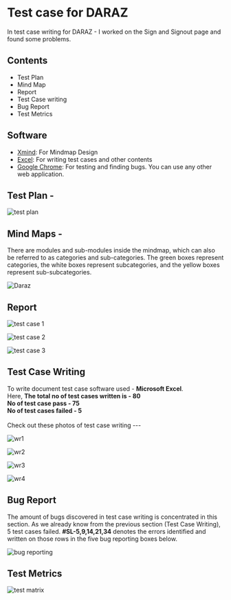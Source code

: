 # Test case for DARAZ

In test case writing for DARAZ - I worked on the Sign and Signout page and found some problems. 

## Contents
+ Test Plan 
+ Mind Map
+ Report
+ Test Case writing
+ Bug Report
+ Test Metrics
## Software 
- [Xmind](https://xmind.app): For Mindmap Design
- [Excel](): For writing test cases and other contents
- [Google Chrome](https://www.google.com/chrome): For testing and finding bugs. You can use any other web application.
  
## Test Plan -
![test plan](https://github.com/rashadkhan97/Tast-Case-for-DARAZ/assets/76771109/b1e724f2-db5e-42e7-8c72-392c73cad9c9)

## Mind Maps - 
There are modules and sub-modules inside the mindmap, which can also be referred to as categories and sub-categories. The green boxes represent categories, the white boxes represent subcategories, and the yellow boxes represent sub-subcategories.

![Daraz](https://github.com/rashadkhan97/Tast-Case-for-DARAZ/assets/76771109/045388d4-00ef-40b3-883c-c074e4d4290e)


## Report

![test case 1](https://github.com/rashadkhan97/Tast-Case-for-DARAZ/assets/76771109/22ce744b-00b7-49cc-99a3-f44e5e6a724f)

![test case 2](https://github.com/rashadkhan97/Tast-Case-for-DARAZ/assets/76771109/77802225-3cf5-4e84-871f-7882575f4180)

![test case 3](https://github.com/rashadkhan97/Tast-Case-for-DARAZ/assets/76771109/a4b9d0a3-d0de-4978-bfee-4d7692058011)

## Test Case Writing
To write document test case software used - **Microsoft Excel**. 
<br>Here, **The total no of test cases written is - 80**  </br> **No of test case pass - 75** <br>**No of test cases failed - 5**</br>
<br> Check out these photos of test case writing --- </br>

![wr1](https://github.com/rashadkhan97/Tast-Case-for-DARAZ/assets/76771109/0b95b583-60a6-4e4a-8799-71595675e24e)

![wr2](https://github.com/rashadkhan97/Tast-Case-for-DARAZ/assets/76771109/2c7c8329-e282-4060-8d1f-787b0d727b6f)

![wr3](https://github.com/rashadkhan97/Tast-Case-for-DARAZ/assets/76771109/4f1c24ea-4c4b-427f-80a2-98053b81b0f8)

![wr4](https://github.com/rashadkhan97/Tast-Case-for-DARAZ/assets/76771109/395fd4f1-eecc-45f1-be2f-359f1f13d1cb)

## Bug Report
The amount of bugs discovered in test case writing is concentrated in this section. As we already know from the previous section (Test Case Writing), 5 test cases failed. **#SL-5,9,14,21,34** denotes the errors identified and written on those rows in the five bug reporting boxes below.

![bug reporting](https://github.com/rashadkhan97/Tast-Case-for-DARAZ/assets/76771109/4713e2ea-2cd2-4b36-bba5-07f6187b8556)

## Test Metrics

![test matrix](https://github.com/rashadkhan97/Tast-Case-for-DARAZ/assets/76771109/6a2d6ba0-0acd-4a4c-aa41-c3c96245fa3e)
